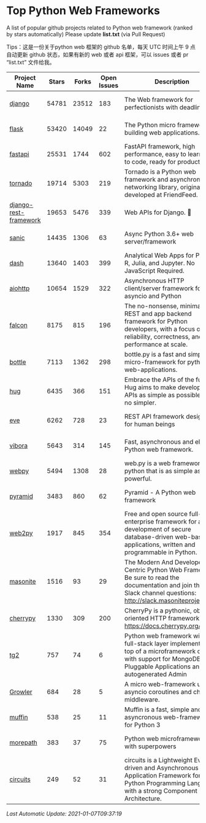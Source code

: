 # Top Python Web Frameworks
A list of popular github projects related to Python web framework (ranked by stars automatically)
Please update **list.txt** (via Pull Request)

Tips：这是一份关于python web 框架的 github 名单，每天 UTC 时间上午 9 点自动更新 github 状态，如果有新的 web 或者 api 框架，可以 issues 或者 pr “list.txt” 文件给我。

| Project Name | Stars | Forks | Open Issues | Description | Last Commit |
| ------------ | ----- | ----- | ----------- | ----------- | ----------- |
| [django](https://github.com/django/django) | 54781 | 23512 | 183 | The Web framework for perfectionists with deadlines. | 2021-01-07 09:07:19 |
| [flask](https://github.com/pallets/flask) | 53420 | 14049 | 22 | The Python micro framework for building web applications. | 2021-01-07 00:57:31 |
| [fastapi](https://github.com/tiangolo/fastapi) | 25531 | 1744 | 602 | FastAPI framework, high performance, easy to learn, fast to code, ready for production | 2021-01-05 21:04:05 |
| [tornado](https://github.com/tornadoweb/tornado) | 19714 | 5303 | 219 | Tornado is a Python web framework and asynchronous networking library, originally developed at FriendFeed. | 2020-11-03 02:28:30 |
| [django-rest-framework](https://github.com/encode/django-rest-framework) | 19653 | 5476 | 339 | Web APIs for Django. 🎸 | 2021-01-06 13:13:34 |
| [sanic](https://github.com/sanic-org/sanic) | 14435 | 1306 | 63 | Async Python 3.6+ web server/framework | Build fast. Run fast. | 2021-01-07 06:25:36 |
| [dash](https://github.com/plotly/dash) | 13640 | 1403 | 399 | Analytical Web Apps for Python, R, Julia, and Jupyter. No JavaScript Required. | 2021-01-07 01:35:48 |
| [aiohttp](https://github.com/aio-libs/aiohttp) | 10654 | 1529 | 322 | Asynchronous HTTP client/server framework for asyncio and Python | 2021-01-05 15:59:27 |
| [falcon](https://github.com/falconry/falcon) | 8175 | 815 | 196 | The no-nonsense, minimalist REST and app backend framework for Python developers, with a focus on reliability, correctness, and performance at scale. | 2021-01-05 15:05:24 |
| [bottle](https://github.com/bottlepy/bottle) | 7113 | 1362 | 298 | bottle.py is a fast and simple micro-framework for python web-applications. | 2021-01-01 15:17:44 |
| [hug](https://github.com/hugapi/hug) | 6435 | 366 | 151 | Embrace the APIs of the future. Hug aims to make developing APIs as simple as possible, but no simpler. | 2020-08-10 05:07:26 |
| [eve](https://github.com/pyeve/eve) | 6262 | 728 | 23 | REST API framework designed for human beings | 2020-12-05 10:24:15 |
| [vibora](https://github.com/vibora-io/vibora) | 5643 | 314 | 145 | Fast, asynchronous and elegant Python web framework. | 2019-02-11 10:54:12 |
| [webpy](https://github.com/webpy/webpy) | 5494 | 1308 | 28 | web.py is a web framework for python that is as simple as it is powerful.  | 2021-01-07 07:23:53 |
| [pyramid](https://github.com/Pylons/pyramid) | 3483 | 860 | 62 | Pyramid - A Python web framework | 2021-01-07 06:41:19 |
| [web2py](https://github.com/web2py/web2py) | 1917 | 845 | 354 | Free and open source full-stack enterprise framework for agile development of secure database-driven web-based applications, written and programmable in Python. | 2020-11-28 02:23:25 |
| [masonite](https://github.com/MasoniteFramework/masonite) | 1516 | 93 | 29 | The Modern And Developer Centric Python Web Framework. Be sure to read the documentation and join the Slack channel questions: http://slack.masoniteproject.com | 2020-11-26 03:07:21 |
| [cherrypy](https://github.com/cherrypy/cherrypy) | 1330 | 309 | 200 | CherryPy is a pythonic, object-oriented HTTP framework.      https://docs.cherrypy.org/ | 2020-12-11 21:11:18 |
| [tg2](https://github.com/TurboGears/tg2) | 757 | 74 | 6 | Python web framework with full-stack layer implemented on top of a microframework core with support for MongoDB, Pluggable Applications and autogenerated Admin | 2020-10-08 07:18:07 |
| [Growler](https://github.com/pyGrowler/Growler) | 684 | 28 | 5 | A micro web-framework using asyncio coroutines and chained middleware. | 2020-03-08 07:51:41 |
| [muffin](https://github.com/klen/muffin) | 538 | 25 | 11 | Muffin is a fast, simple and asyncronous web-framework for Python 3 | 2019-11-12 17:45:05 |
| [morepath](https://github.com/morepath/morepath) | 383 | 37 | 75 | Python web microframework with superpowers | 2020-11-22 12:30:54 |
| [circuits](https://github.com/circuits/circuits) | 249 | 52 | 31 | circuits is a Lightweight Event driven and Asynchronous Application Framework for the Python Programming Language with a strong Component Architecture. | 2020-12-16 08:37:47 |

*Last Automatic Update: 2021-01-07T09:37:19*